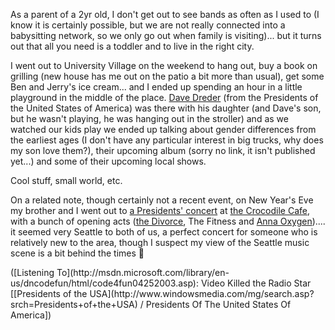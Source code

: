 As a parent of a 2yr old, I don't get out to see bands as often as I used to (I know it is certainly possible, but we are not really connected into a babysitting network, so we only go out when family is visiting)... but it turns out that all you need is a toddler and to live in the right city.

I went out to University Village on the weekend to hang out, buy a book on grilling (new house has me out on the patio a bit more than usual), get some Ben and Jerry's ice cream... and I ended up spending an hour in a little playground in the middle of the place. [Dave Dreder](http://www.wikipedia.org/wiki/Dave_Dederer) (from the Presidents of the United States of America) was there with his daughter (and Dave's son, but he wasn't playing, he was hanging out in the stroller) and as we watched our kids play we ended up talking about gender differences from the earliest ages (I don't have any particular interest in big trucks, why does my son love them?), their upcoming album (sorry no link, it isn't published yet...) and some of their upcoming local shows.

Cool stuff, small world, etc.

On a related note, though certainly not a recent event, on New Year's Eve my brother and I went out to [a Presidents' concert](http://www.kingcountyjournal.com/sited/story/html/116439) at [the Crocodile Cafe](http://www.thecrocodile.com/), with a bunch of opening acts ([the Divorce](http://seattletimes.nwsource.com/html/popmusicnightlife/134859889_soundoff01.html), The Fitness and [Anna Oxygen](http://www.coldcrushrecords.com/artists.html)).... it seemed very Seattle to both of us, a perfect concert for someone who is relatively new to the area, though I suspect my view of the Seattle music scene is a bit behind the times 🙂

<div class="media">
  ([Listening To](http://msdn.microsoft.com/library/en-us/dncodefun/html/code4fun04252003.asp): Video Killed the Radio Star [[Presidents of the USA](http://www.windowsmedia.com/mg/search.asp?srch=Presidents+of+the+USA) / Presidents Of The United States Of America])
</div>